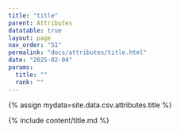 ```yaml
---
title: "title"
parent: Attributes
datatable: true
layout: page
nav_order: "51"
permalink: "docs/attributes/title.html"
date: "2025-02-04"
params:
  title: ""
  rank: ""
---
```

{% assign mydata=site.data.csv.attributes.title %} 

{% include content/title.md %}
